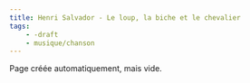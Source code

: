 ```yaml
---
title: Henri Salvador - Le loup, la biche et le chevalier
tags:
    - -draft
    - musique/chanson
---
```


Page créée automatiquement, mais vide.

